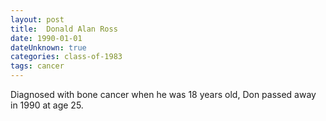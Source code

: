 ```yaml
---
layout: post
title:  Donald Alan Ross
date: 1990-01-01
dateUnknown: true
categories: class-of-1983
tags: cancer
---
```

Diagnosed with bone cancer when he was 18 years old, Don passed away in 1990 at age 25.
